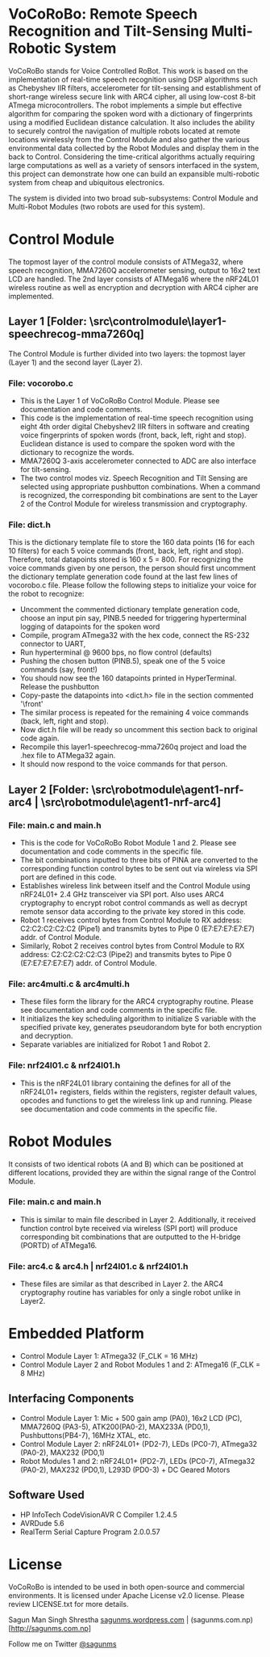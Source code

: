 VoCoRoBo: Remote Speech Recognition and Tilt-Sensing Multi-Robotic System
=========================================================================

VoCoRoBo stands for Voice Controlled RoBot. This work  is  based  on  the  implementation  of  real-time  speech  recognition  using DSP algorithms such as Chebyshev  IIR  filters, accelerometer for tilt-sensing and establishment of short-range  wireless  secure  link with ARC4  cipher,  all  using  low-cost  8-bit ATmega microcontrollers. The  robot  implements  a  simple  but  effective  algorithm  for  comparing  the spoken word  with a dictionary of fingerprints using a modified Euclidean distance calculation. It also includes the ability to securely control the navigation of multiple robots located at remote locations wirelessly from the Control Module and also gather the various environmental data collected by the Robot Modules and display them in the back to Control. Considering the time-critical algorithms actually requiring large computations as well as a variety of sensors interfaced in the system, this project can demonstrate how one can build an expansible multi-robotic system from cheap and ubiquitous electronics. 

The system is divided into two broad sub-subsystems: Control Module and Multi-Robot Modules (two robots are used for this system).

# Control Module

The topmost layer of the control module consists of ATMega32, where speech recognition, MMA7260Q accelerometer sensing, output to 16x2 text LCD are handled. The 2nd layer consists of ATMega16 where the nRF24L01 wireless routine as well as encryption and decryption with ARC4 cipher are implemented. 

## Layer 1 [Folder: \src\controlmodule\layer1-speechrecog-mma7260q]

The Control Module is further divided into two layers: the topmost layer (Layer 1) and the second layer (Layer 2).

### File: vocorobo.c

* This is the Layer 1 of VoCoRoBo Control Module. Please see documentation and code comments.
* This code is the implementation of real-time speech recognition using eight 4th order digital Chebyshev2 IIR filters in software and creating voice fingerprints of spoken words (front, back, left, right and stop). Euclidean distance is used to compare  the spoken word with the dictionary to recognize the words.
* MMA7260Q 3-axis accelerometer connected to ADC are also interface for tilt-sensing.
* The two control modes viz. Speech Recognition and Tilt Sensing are selected using appropriate pushbutton combinations. When a command is recognized, the corresponding bit combinations are sent to the Layer 2 of the Control Module for wireless transmission and cryptography.

### File: dict.h

This is the dictionary template file to store the 160 data points (16 for each 10 filters) for each 5 voice commands (front, back, left, right and stop). Therefore, total datapoints stored is 160 x 5 = 800.
For recognizing the voice commands given by one person, the person should first uncomment the dictionary template generation code found at the last few lines of vocorobo.c file. Please follow the following steps to initialize your voice for the robot to recognize:
* Uncomment the commented dictionary template generation code, choose an input pin say, PINB.5 needed for triggering hyperterminal logging of datapoints for the spoken word
* Compile, program ATmega32 with the hex code, connect the RS-232 connector to UART,
* Run hyperterminal @ 9600 bps, no flow control (defaults)
* Pushing the chosen button (PINB.5), speak one of the 5 voice commands (say, front!)
* You should now see the 160 datapoints printed in HyperTerminal. Release the pushbutton
* Copy-paste the datapoints into <dict.h> file in the section commented '\\front'
* The similar process is repeated for the remaining 4 voice commands (back, left, right and stop).
* Now dict.h file will be ready so uncomment this section back to original code again.
* Recompile this layer1-speechrecog-mma7260q project and load the .hex file to ATMega32 again.
* It should now respond to the voice commands for that person.

## Layer 2 [Folder: \src\robotmodule\agent1-nrf-arc4 | \src\robotmodule\agent1-nrf-arc4]

### File: main.c and main.h

* This is the code for VoCoRoBo Robot Module 1 and 2. Please see documentation and code comments in the specific file.
* The bit combinations inputted to three bits of PINA are converted to the corresponding function control bytes to be sent out via wireless via SPI port are defined in this code.
* Establishes wireless link between itself and the Control Module using nRF24L01+ 2.4 GHz transceiver via SPI port. Also uses ARC4 cryptography to encrypt robot control commands as well as decrypt remote sensor data according to the private key stored in this code.
* Robot 1 receives control bytes from Control Module to RX address: C2:C2:C2:C2:C2 (Pipe1) and transmits bytes to Pipe 0 (E7:E7:E7:E7:E7) addr. of Control Module.
* Similarly, Robot 2 receives control bytes from Control Module to RX address: C2:C2:C2:C2:C3 (Pipe2) and transmits bytes to Pipe 0 (E7:E7:E7:E7:E7) addr. of Control Module.

### File: arc4multi.c & arc4multi.h

* These files form the library for the ARC4 cryptography routine. Please see documentation and code comments in the specific file.
* It initializes the key scheduling algorithm to initialize S variable with the specified private key, generates pseudorandom byte for both encryption and decryption.
* Separate variables are initialized for Robot 1 and Robot 2.

### File: nrf24l01.c & nrf24l01.h

* This is the nRF24L01 library containing the defines for all of the nRF24L01+ registers, fields within the registers, register default values, opcodes and functions to get the wireless link up and running. Please see documentation and code comments in the specific file.


# Robot Modules

It consists of two identical robots (A and B) which can be positioned at different locations, provided they are within the signal range of the Control Module.

### File: main.c and main.h

* This is similar to main file described in Layer 2. Additionally, it received function control byte received via wireless (SPI port) will produce corresponding bit combinations that are outputted to the H-bridge (PORTD) of ATMega16.

### File: arc4.c & arc4.h | nrf24l01.c & nrf24l01.h

* These files are similar as that described in Layer 2. the ARC4 cryptography routine has variables for only a single robot unlike in Layer2.


# Embedded Platform 

* Control Module Layer 1: ATmega32 (F_CLK = 16 MHz)
* Control Module Layer 2 and Robot Modules 1 and 2: ATmega16 (F_CLK = 8 MHz)

## Interfacing Components

* Control Module Layer 1: Mic + 500 gain amp (PA0), 16x2 LCD (PC), MMA7260Q (PA3-5), ATK200(PA0-2), MAX233A (PD0,1), Pushbuttons(PB4-7), 16MHz XTAL, etc.
* Control Module Layer 2: nRF24L01+ (PD2-7), LEDs (PC0-7), ATmega32 (PA0-2), MAX232 (PD0,1)
* Robot Modules 1 and 2: nRF24L01+ (PD2-7), LEDs (PC0-7), ATmega32 (PA0-2), MAX232 (PD0,1), L293D (PD0-3) + DC Geared Motors

## Software Used

* HP InfoTech CodeVisionAVR C Compiler 1.2.4.5
* AVRDude 5.6
* RealTerm Serial Capture Program 2.0.0.57


# License

VoCoRoBo is intended to be used in both open-source and commercial environments. It is licensed under Apache License v2.0 license. Please review LICENSE.txt for more details.

Sagun Man Singh Shrestha [sagunms.wordpress.com](http://sagunms.wordpress.com) | (sagunms.com.np)[http://sagunms.com.np]

Follow me on Twitter [@sagunms](http://www.twitter.com/sagunms)